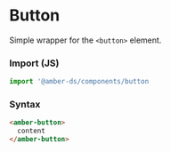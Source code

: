 # Button
Simple wrapper for the `<button>` element.

### Import (JS)
```js
import '@amber-ds/components/button
```

### Syntax
```html
<amber-button>
  content
</amber-button>
```
